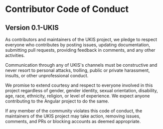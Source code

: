 # Contributor Code of Conduct
## Version 0.1-UKIS

As contributors and maintainers of the UKIS project, we pledge to respect everyone who contributes by posting issues, updating documentation, submitting pull requests, providing feedback in comments, and any other activities.

Communication through any of UKIS's channels must be constructive and never resort to personal attacks, trolling, public or private harassment, insults, or other unprofessional conduct.

We promise to extend courtesy and respect to everyone involved in this project regardless of gender, gender identity, sexual orientation, disability, age, race, ethnicity, religion, or level of experience. We expect anyone contributing to the Angular project to do the same.

If any member of the community violates this code of conduct, the maintainers of the UKIS project may take action, removing issues, comments, and PRs or blocking accounts as deemed appropriate.

